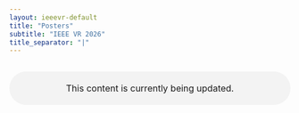 ```yaml
---
layout: ieeevr-default
title: "Posters"
subtitle: "IEEE VR 2026"
title_separator: "|"
---
```


<p style="width:100%; margin: 30px auto; padding: 20px 0; text-align:center; font-size:1rem; border-radius: 30px; background-color: #f3f3f3">This content is currently being updated.</p>
